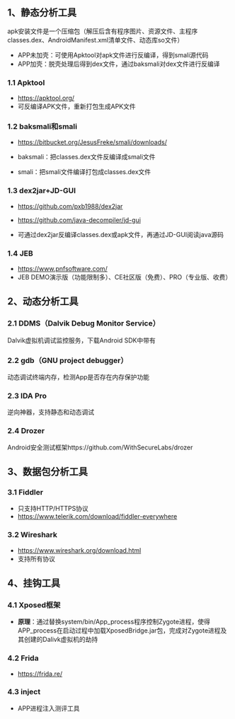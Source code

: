 ## 1、静态分析工具

apk安装文件是一个压缩包（解压后含有程序图片、资源文件、主程序classes.dex、AndroidManifest.xml清单文件、动态库so文件）

* APP未加壳：可使用Apktool对apk文件进行反编译，得到smali源代码
* APP加壳：脱壳处理后得到dex文件，通过baksmali对dex文件进行反编译

### 1.1 Apktool

* https://apktool.org/
* 可反编译APK文件，重新打包生成APK文件

### 1.2 baksmali和smali

* https://bitbucket.org/JesusFreke/smali/downloads/

* baksmali：把classes.dex文件反编译成smali文件
* smali：把smali文件编译打包成classes.dex文件

### 1.3 dex2jar+JD-GUI

* https://github.com/pxb1988/dex2jar
* https://github.com/java-decompiler/jd-gui

* 可通过dex2jar反编译classes.dex或apk文件，再通过JD-GUI阅读java源码

### 1.4 JEB

* https://www.pnfsoftware.com/
* JEB DEMO演示版（功能限制多）、CE社区版（免费）、PRO（专业版、收费）

## 2、动态分析工具

### 2.1 DDMS（Dalvik Debug Monitor Service）

Dalvik虚拟机调试监控服务，下载Android SDK中带有

### 2.2 gdb（GNU project debugger）

动态调试终端内存，检测App是否存在内存保护功能

### 2.3 IDA Pro

逆向神器，支持静态和动态调试

### 2.4 Drozer

Android安全测试框架https://github.com/WithSecureLabs/drozer

## 3、数据包分析工具

### 3.1 Fiddler

* 只支持HTTP/HTTPS协议
* https://www.telerik.com/download/fiddler-everywhere

### 3.2 Wireshark

* https://www.wireshark.org/download.html
* 支持所有协议

## 4、挂钩工具

### 4.1 Xposed框架

* **原理**：通过替换system/bin/App_process程序控制Zygote进程，使得APP_process在启动过程中加载XposedBridge.jar包，完成对Zygote进程及其创建的Dalivk虚拟机的劫持

### 4.2 Frida

* https://frida.re/

### 4.3 inject

* APP进程注入测评工具 